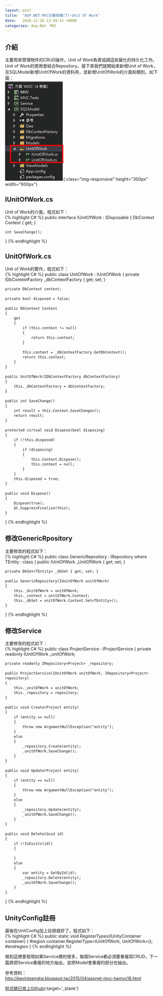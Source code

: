 ```yaml
---
layout: post
title:  "ASP.NET MVC分層架構(7)-Unit Of Work"
date:   2016-12-26 13:49:31 +0800
categories: Asp.Net　MVC
---
```


## 介紹
主要用來管理物件的CRUD操作，Unit of Work負責協調這些變化的持久化工作。Unit of Work的使用會結合Repository。接下來我們就開始來新增Unit of Work，在SQLModel新增UnitOfWork的資料夾，並新增UnitOfWork的介面和類別，如下圖：  
![CreateUnitOfWork](/image/ASP.NET_MVC(7)_UnitOfWork/CreateUnitOfWork.png){:class="img-responsive" height="300px" width="600px"}

## IUnitOfWork.cs
Unit of Work的介面，程式如下：  
{% highlight C# %}
public interface IUnitOfWork : IDisposable
{
	DbContext Context { get; }

	int SaveChange();
}
{% endhighlight %}

## UnitOfWork.cs
Unit of Work的實作，程式如下：  
{% highlight C# %}
public class UnitOfWork : IUnitOfWork
{
	private IDbContextFactory _dbContextFactory { get; set; }

	private DbContext context;

	private bool disposed = false;

	public DbContext Context
	{
		get
		{
			if (this.context != null)
			{
				return this.context;
			}

			this.context = _dbContextFactory.GetDbContext();
			return this.context;
		}
	}

	public UnitOfWork(IDbContextFactory dbContextFactory)
	{
		this._dbContextFactory = dbContextFactory;
	}

	public int SaveChange()
	{
		int result = this.Context.SaveChanges();
		return result;
	}

	protected virtual void Dispose(bool disposing)
	{
		if (!this.disposed)
		{
			if (disposing)
			{
				this.Context.Dispose();
				this.context = null;
			}
		}
		this.disposed = true;
	}

	public void Dispose()
	{
		Dispose(true);
		GC.SuppressFinalize(this);
	}
}
{% endhighlight %}

## 修改GenericRpository
主要修改的程式如下：  
{% highlight C# %}
public class GenericRepository<TEntity> : IRepository<TEntity>
        where TEntity : class 
{
	public IUnitOfWork _UnitOfWork { get; set; }
	
	private DbSet<TEntity> _dbSet { get; set; }
	
	public GenericRepository(IUnitOfWork unitOfWork)
	{
		this._UnitOfWork = unitOfWork;
		this._context = unitOfWork.Context;
		this._dbSet = unitOfWork.Context.Set<TEntity>();
	}
}
{% endhighlight %}

## 修改Service
主要修改的程式如下：  
{% highlight C# %}
public class ProjectService : IProjectService
{
	private readonly IUnitOfWork _unitOfWork;
	
	private readonly IRepository<Project> _repository;

	public ProjectService(IUnitOfWork unitOfWork, IRepository<Project> repository)
	{
		this._unitOfWork = unitOfWork;
		this._repository = repository;
	}
	
	public void Create(Project entity)
	{
		if (entity == null)
		{
			throw new ArgumentNullException("entity");
		}
		else
		{
			_repository.Create(entity);
			_unitOfWork.SaveChange();
		}
	}

	public void Update(Project entity)
	{
		if (entity == null)
		{
			throw new ArgumentNullException("entity");
		}
		else
		{
			_repository.Update(entity);
			_unitOfWork.SaveChange();
		}
	}

	public void Delete(Guid id)
	{
		if (!IsExists(id))
		{

		}
		else
		{
			var entity = GetById(id);
			_repository.Delete(entity);
			_unitOfWork.SaveChange();
		}
	}
}
{% endhighlight %}

## UnityConfig註冊
最後在UnitConfig加上註冊就好了，程式如下：  
{% highlight C# %}
public static void RegisterTypes(IUnityContainer container)
{
	#region
	container.RegisterType<IUnitOfWork, UnitOfWork>();
	#endregion
}
{% endhighlight %}

做到這裡會發現如果Service建的很多，每個Service都必須要重複寫CRUD，下一篇將把Service重複的地方抽出，並把Model會重複的部分也抽出。

參考資料：  
http://kevintsengtw.blogspot.tw/2015/04/aspnet-mvc-twmvc18.html

[程式碼已放上Github](https://github.com/royshow0316/MVC7){:target='_blank'}

[jekyll-docs]: http://jekyllrb.com/docs/home
[jekyll-gh]:   https://github.com/jekyll/jekyll
[jekyll-talk]: https://talk.jekyllrb.com/
